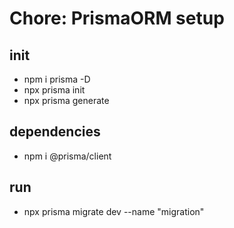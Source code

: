# Chore: PrismaORM setup

## init
* npm i prisma -D
* npx prisma init
* npx prisma generate

## dependencies
* npm i @prisma/client

## run
* npx prisma migrate dev --name "migration"
